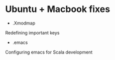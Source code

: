 # Ubuntu + Macbook fixes

- .Xmodmap

Redefining important keys

- .emacs

Configuring emacs for Scala development
